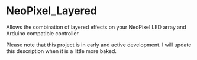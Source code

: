# NeoPixel_Layered
Allows the combination of layered effects on your NeoPixel LED array and Arduino compatible controller.

Please note that this project is in early and active development. I will update this description when it is a little more baked.
